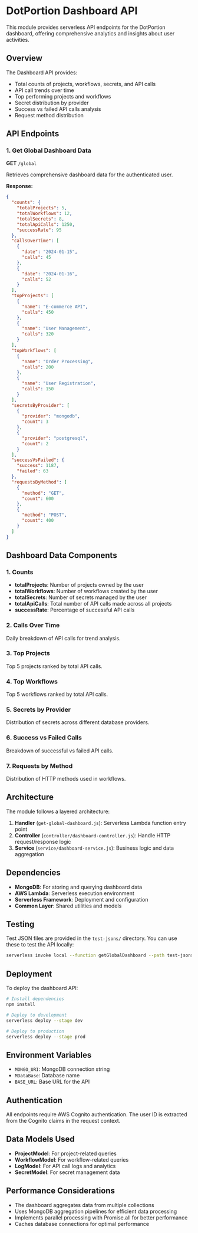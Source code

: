 # DotPortion Dashboard API

This module provides serverless API endpoints for the DotPortion dashboard, offering comprehensive analytics and insights about user activities.

## Overview

The Dashboard API provides:

- Total counts of projects, workflows, secrets, and API calls
- API call trends over time
- Top performing projects and workflows
- Secret distribution by provider
- Success vs failed API calls analysis
- Request method distribution

## API Endpoints

### 1. Get Global Dashboard Data

**GET** `/global`

Retrieves comprehensive dashboard data for the authenticated user.

**Response:**

```json
{
  "counts": {
    "totalProjects": 5,
    "totalWorkflows": 12,
    "totalSecrets": 8,
    "totalApiCalls": 1250,
    "successRate": 95
  },
  "callsOverTime": [
    {
      "date": "2024-01-15",
      "calls": 45
    },
    {
      "date": "2024-01-16",
      "calls": 52
    }
  ],
  "topProjects": [
    {
      "name": "E-commerce API",
      "calls": 450
    },
    {
      "name": "User Management",
      "calls": 320
    }
  ],
  "topWorkflows": [
    {
      "name": "Order Processing",
      "calls": 200
    },
    {
      "name": "User Registration",
      "calls": 150
    }
  ],
  "secretsByProvider": [
    {
      "provider": "mongodb",
      "count": 3
    },
    {
      "provider": "postgresql",
      "count": 2
    }
  ],
  "successVsFailed": {
    "success": 1187,
    "failed": 63
  },
  "requestsByMethod": [
    {
      "method": "GET",
      "count": 600
    },
    {
      "method": "POST",
      "count": 400
    }
  ]
}
```

## Dashboard Data Components

### 1. Counts

- **totalProjects**: Number of projects owned by the user
- **totalWorkflows**: Number of workflows created by the user
- **totalSecrets**: Number of secrets managed by the user
- **totalApiCalls**: Total number of API calls made across all projects
- **successRate**: Percentage of successful API calls

### 2. Calls Over Time

Daily breakdown of API calls for trend analysis.

### 3. Top Projects

Top 5 projects ranked by total API calls.

### 4. Top Workflows

Top 5 workflows ranked by total API calls.

### 5. Secrets by Provider

Distribution of secrets across different database providers.

### 6. Success vs Failed Calls

Breakdown of successful vs failed API calls.

### 7. Requests by Method

Distribution of HTTP methods used in workflows.

## Architecture

The module follows a layered architecture:

1. **Handler** (`get-global-dashboard.js`): Serverless Lambda function entry point
2. **Controller** (`controller/dashboard-controller.js`): Handle HTTP request/response logic
3. **Service** (`service/dashboard-service.js`): Business logic and data aggregation

## Dependencies

- **MongoDB**: For storing and querying dashboard data
- **AWS Lambda**: Serverless execution environment
- **Serverless Framework**: Deployment and configuration
- **Common Layer**: Shared utilities and models

## Testing

Test JSON files are provided in the `test-jsons/` directory. You can use these to test the API locally:

```bash
serverless invoke local --function getGlobalDashboard --path test-jsons/get-global-dashboard.json
```

## Deployment

To deploy the dashboard API:

```bash
# Install dependencies
npm install

# Deploy to development
serverless deploy --stage dev

# Deploy to production
serverless deploy --stage prod
```

## Environment Variables

- `MONGO_URI`: MongoDB connection string
- `MDataBase`: Database name
- `BASE_URL`: Base URL for the API

## Authentication

All endpoints require AWS Cognito authentication. The user ID is extracted from the Cognito claims in the request context.

## Data Models Used

- **ProjectModel**: For project-related queries
- **WorkflowModel**: For workflow-related queries
- **LogModel**: For API call logs and analytics
- **SecretModel**: For secret management data

## Performance Considerations

- The dashboard aggregates data from multiple collections
- Uses MongoDB aggregation pipelines for efficient data processing
- Implements parallel processing with Promise.all for better performance
- Caches database connections for optimal performance
